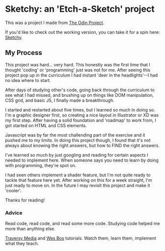 <h1>Sketchy: an 'Etch-a-Sketch' project</h1>
This was a project I made from <a href="theodinproject.com">The Odin Project</a>. 

If you'd like to check out the working version, you can take it for a spin here: <a href="johncoryk.github.io/etch-a-sketch">Sketchy</a>.

<h2>My Process</h2>
This project was hard... very hard. This honestly was the first time that I thought 'coding' or 'programming' just was not for me. After seeing this project pop up in the curriculum I had instant 'deer in the headlights'--I had no idea where to start.

After days of studying other's code, going back through the curriculum to see what I had missed, and brushing up on things like DOM manipulation, CSS grid, and basic JS, I finally made a breakthrough. 

I started and restarted about five times, but I learned so much in doing so. I'm a graphic designer first, so creating a nice layout in Illustrator or XD was my first step. After having a solid foundation and 'roadmap' to work from, I got started on HTML and CSS elements.

Javascript was by far the most challending part of the exercise and it pushed me to my limits. In doing this project though, I found that it's not always about knowing the right answers, but how to FIND the right answers.

I've learned so much by just googling and reading for certain aspects I needed to implement here. When someone says you need to learn by doing with programming, they're spot on.

I had seen others implement a shader feature, but I'm not quite ready to tackle that feature here yet. After working on this for a week straight, I'm just ready to move on. In the future I may revisit this project and make it 'cooler'.

Thanks for reading!

<h3>Advice</h3>
Read code, read code, and read some more code. Studying code helped me more than anything else.

<a href="https://www.youtube.com/channel/UC29ju8bIPH5as8OGnQzwJyA">Traversy Media</a> and <a href="https://wesbos.com/">Wes Bos</a> tutorials. Watch them, learn them, implement what they teach.